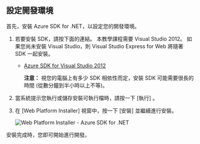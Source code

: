 <h2><a name="setupdevenv"></a>設定開發環境</h2>

首先，安裝 Azure SDK for .NET，以設定您的開發環境。

1. 若要安裝 SDK，請按下面的連結。 本教學課程需要 Visual Studio 2012。 如果您尚未安裝 Visual Studio，則 Visual Studio Express for Web 將隨著 SDK 一起安裝。
   
   * [Azure SDK for Visual Studio 2012][Azure SDK for Visual Studio 2012]
     
     **注意：** 視您的電腦上有多少 SDK 相依性而定，安裝 SDK 可能需要很長的時間 (從數分鐘到半小時以上不等)。
2. 當系統提示您執行或儲存安裝可執行檔時，請按一下 [執行] 。
3. 在 [Web Platform Installer] 視窗中，按一下 [安裝]  並繼續進行安裝。
   
    ![Web Platform Installer - Azure SDK for .NET][WebPIAzureSdk]

安裝完成時，您即可開始進行開發。

[Azure SDK for Visual Studio 2012]: http://go.microsoft.com/fwlink/?LinkID=324323
[WebPIAzureSdk]: ./media/install-sdk-2012-only/WebPI46-2012.png


<!--HONumber=Jan17_HO3-->


